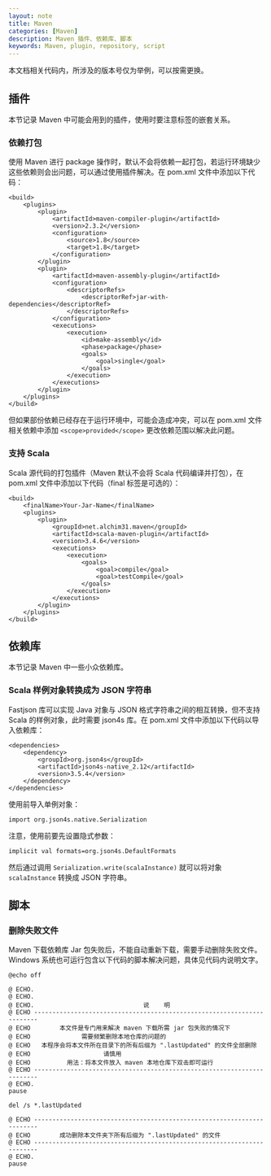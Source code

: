 ```yaml
---
layout: note
title: Maven
categories: [Maven]
description: Maven 插件、依赖库、脚本
keywords: Maven, plugin, repository, script
---
```


本文档相关代码内，所涉及的版本号仅为举例，可以按需更换。

## 插件

本节记录 Maven 中可能会用到的插件，使用时要注意标签的嵌套关系。

### 依赖打包

使用 Maven 进行 package 操作时，默认不会将依赖一起打包，若运行环境缺少这些依赖则会出问题，可以通过使用插件解决。在 pom.xml 文件中添加以下代码：

```
<build>
    <plugins>
        <plugin>
            <artifactId>maven-compiler-plugin</artifactId>
            <version>2.3.2</version>
            <configuration>
                <source>1.8</source>
                <target>1.8</target>
            </configuration>
        </plugin>
        <plugin>
            <artifactId>maven-assembly-plugin</artifactId>
            <configuration>
                <descriptorRefs>
                    <descriptorRef>jar-with-dependencies</descriptorRef>
                </descriptorRefs>
            </configuration>
            <executions>
                <execution>
                    <id>make-assembly</id>
                    <phase>package</phase>
                    <goals>
                        <goal>single</goal>
                    </goals>
                </execution>
            </executions>
        </plugin>
    </plugins>
</build>
```

但如果部份依赖已经存在于运行环境中，可能会造成冲突，可以在 pom.xml 文件相关依赖中添加 `<scope>provided</scope>` 更改依赖范围以解决此问题。

### 支持 Scala

Scala 源代码的打包插件（Maven 默认不会将 Scala 代码编译并打包），在 pom.xml 文件中添加以下代码（final 标签是可选的）：

```
<build>
    <finalName>Your-Jar-Name</finalName>
    <plugins>
        <plugin>
            <groupId>net.alchim31.maven</groupId>
            <artifactId>scala-maven-plugin</artifactId>
            <version>3.4.6</version>
            <executions>
                <execution>
                    <goals>
                        <goal>compile</goal>
                        <goal>testCompile</goal>
                    </goals>
                </execution>
            </executions>
        </plugin>
    </plugins>
</build>
```

## 依赖库

本节记录 Maven 中一些小众依赖库。

### Scala 样例对象转换成为 JSON 字符串

Fastjson 库可以实现 Java 对象与 JSON 格式字符串之间的相互转换，但不支持 Scala 的样例对象，此时需要 json4s 库。在 pom.xml 文件中添加以下代码以导入依赖库：

```
<dependencies>
    <dependency>
        <groupId>org.json4s</groupId>
        <artifactId>json4s-native_2.12</artifactId>
        <version>3.5.4</version>
    </dependency>
</dependencies>
```

使用前导入单例对象：

```
import org.json4s.native.Serialization
```

注意，使用前要先设置隐式参数：

```
implicit val formats=org.json4s.DefaultFormats
```

然后通过调用 `Serialization.write(scalaInstance)` 就可以将对象 `scalaInstance` 转换成 JSON 字符串。

## 脚本

### 删除失败文件

Maven 下载依赖库 Jar 包失败后，不能自动重新下载，需要手动删除失败文件。Windows 系统也可运行包含以下代码的脚本解决问题，具体见代码内说明文字。

```
@echo off

@ ECHO.
@ ECHO.
@ ECHO.                              说    明
@ ECHO -----------------------------------------------------------------------
@ ECHO		  本文件是专门用来解决 maven 下载所需 jar 包失败的情况下
@ ECHO			    需要频繁删除本地仓库的问题的
@ ECHO	 本程序会将本文件所在目录下的所有后缀为 ".lastUpdated" 的文件全部删除
@ ECHO				      请慎用
@ ECHO		    用法：将本文件放入 maven 本地仓库下双击即可运行
@ ECHO -----------------------------------------------------------------------
@ ECHO.
pause

del /s *.lastUpdated

@ ECHO -----------------------------------------------------------------------
@ ECHO		  成功删除本文件夹下所有后缀为 ".lastUpdated" 的文件
@ ECHO -----------------------------------------------------------------------
@ ECHO.
pause
```